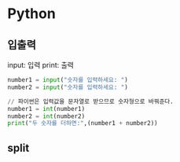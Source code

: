 # Python

## 입출력
input: 입력
print: 출력
```python
number1 = input("숫자를 입력하세요: ")
number2 = input("숫자를 입력하세요: ")

// 파이썬은 입력값을 문자열로 받으므로 숫자형으로 바꿔준다.
number1 = int(number1)
number2 = int(number2)
print("두 숫자를 더하면:",(number1 + number2))
```

## split

